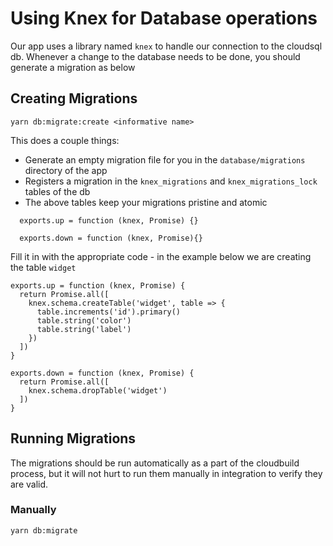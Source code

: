 # Using Knex for Database operations
Our app uses a library named `knex` to handle our connection to the cloudsql db. Whenever a change to the database needs to be done, you should generate a migration as below

## Creating Migrations
```
yarn db:migrate:create <informative name>
```
This does a couple things:
- Generate an empty migration file for you in the `database/migrations` directory of the app
- Registers a migration in the `knex_migrations` and `knex_migrations_lock` tables of the db
- The above tables keep your migrations pristine and atomic

```
  exports.up = function (knex, Promise) {}
  
  exports.down = function (knex, Promise){}
  ```

  Fill it in with the appropriate code - in the example below we are creating the table `widget`

  ```
exports.up = function (knex, Promise) {
    return Promise.all([
      knex.schema.createTable('widget', table => {
        table.increments('id').primary()
        table.string('color')
        table.string('label')
      })
    ])
  }
  
  exports.down = function (knex, Promise) {
    return Promise.all([
      knex.schema.dropTable('widget')
    ])
  }
  ```

## Running Migrations
The migrations should be run automatically as a part of the cloudbuild process, but it will not hurt to run them manually in integration to verify they are valid.

### Manually
```
yarn db:migrate
```